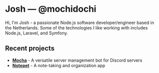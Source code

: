 # Josh &mdash; @mochidochi

Hi, I'm Josh - a passionate Node.js software developer/engineer based in the Netherlands. Some of the technologies I like working with includes Node.js, Laravel, and Symfony.

## Recent projects

- **[Mocha](https://github.com/mochidochi/mocha)** - A versatile server management bot for Discord servers
- **[Notepet](https://github.com/mochidochi/notepet)** - A note-taking and organization app

